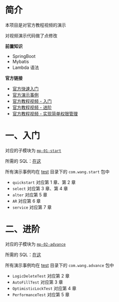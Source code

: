 # 简介
本项目是对官方教程视频的演示

对视频演示代码做了点修改

**前置知识**
* SpringBoot
* Mybatis
* Lambda 语法

**官方链接**

* [官方快速入门](https://baomidou.com/pages/24112f/#%E7%89%B9%E6%80%A7)
* [官方演示事例](https://github.com/baomidou/mybatis-plus-samples)  
* [官方教程视频 - 入门](https://www.imooc.com/learn/1130)
* [官方教程视频 - 进阶](https://www.imooc.com/learn/1171)
* [官方教程视频 - 实现简单权限管理](https://www.imooc.com/learn/1294)

# 一、入门
对应的子模块为 [`mp-01-start`](mp-01-start)

所需的 SQL：[在这](mp-01-start/start.sql)

所有演示事例均在 [test](mp-01-start/src/test) 目录下的 `com.wang.start` 包中

* `quickstart` 对应第 1 章、第 2 章
*   `select` 对应第 3 章、第 4 章
*   `alter` 对应第 5 章
*   `AR` 对应第 6 章
*   `service` 对应第 7 章

# 二、进阶
对应的子模块为 [`mp-02-advance`](mp-02-advance)

所需的 SQL：[在这](mp-02-advance/advance.sql)

所有演示事例均在 [test](mp-02-advance/src/test) 目录下的 `com.wang.advance` 包中

* `LogicDeleteTest` 对应第 2 章
* `AutoFillTest` 对应第 3 章
* `OptimisticLockTest` 对应第 4 章
* `PerformanceTest` 对应第 5 章
